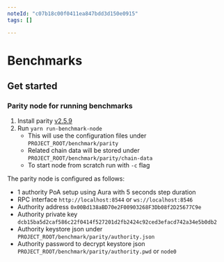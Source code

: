 ```yaml
---
noteId: "c07b18c00f0411ea847bdd3d150e0915"
tags: []

---
```


# Benchmarks
## Get started
### Parity node for running benchmarks
1. Install parity [v2.5.9](https://github.com/paritytech/parity-ethereum/releases/tag/v2.5.9)
2. Run `yarn run-benchmark-node`
    - This will use the configuration files under `PROJECT_ROOT/benchmark/parity`
    - Related chain data will be stored under `PROJECT_ROOT/benchmark/parity/chain-data`
    - To start node from scratch run with `-c` flag

The parity node is configured as follows:
  - 1 authority PoA setup using Aura with 5 seconds step duration
  - RPC interface `http://localhost:8544` or `ws://localhost:8546`
  - Authority address `0x00Bd138aBD70e2F00903268F3Db08f2D25677C9e`
  - Authority private key `dcb15ba5d2caf586c22f0414f527201d2fb2424c92ced3efacd742a34e5b0db2`
  - Authority keystore json under `PROJECT_ROOT/benchmark/parity/authority.json`
  - Authority password to decrypt keystore json `PROJECT_ROOT/benchmark/parity/authority.pwd` or `node0`
